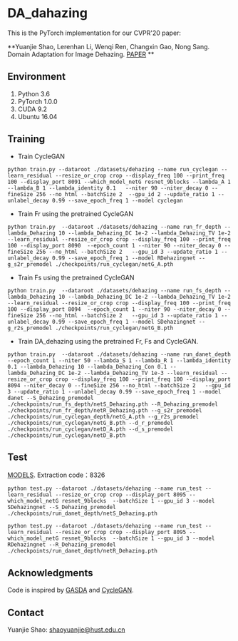 # DA_dahazing
This is the PyTorch implementation for our CVPR'20 paper:

**Yuanjie Shao, Lerenhan Li, Wenqi Ren, Changxin Gao, Nong Sang. Domain Adaptation for Image Dehazing. [PAPER](https://arxiv.org/pdf/2005.04668.pdf) **

## Environment
1. Python 3.6
2. PyTorch 1.0.0
3. CUDA 9.2
4. Ubuntu 16.04

## Training 
- Train CycleGAN 
```
python train.py --dataroot ./datasets/dehazing --name run_cyclegan --learn_residual --resize_or_crop crop --display_freq 100 --print_freq 100 --display_port 8091 --which_model_netG resnet_9blocks --lambda_A 1 --lambda_B 1 --lambda_identity 0.1   --niter 90 --niter_decay 0 --fineSize 256 --no_html --batchSize 2  --gpu_id 2 --update_ratio 1 --unlabel_decay 0.99 --save_epoch_freq 1 --model cyclegan
```

- Train Fr using the pretrained CycleGAN
```
python train.py  --dataroot ./datasets/dehazing --name run_fr_depth --lambda_Dehazing 10 --lambda_Dehazing_DC 1e-2 --lambda_Dehazing_TV 1e-2 --learn_residual --resize_or_crop crop --display_freq 100 --print_freq 100 --display_port 8090  --epoch_count 1 --niter 90 --niter_decay 0 --fineSize 256 --no_html --batchSize 2   --gpu_id 3 --update_ratio 1 --unlabel_decay 0.99 --save_epoch_freq 1 --model RDehazingnet --g_s2r_premodel ./checkpoints/run_cyclegan/netG_A.pth  
```

- Train Fs using the pretrained CycleGAN
```
python train.py  --dataroot ./datasets/dehazing --name run_fs_depth --lambda_Dehazing 10 --lambda_Dehazing_DC 1e-2 --lambda_Dehazing_TV 1e-2 --learn_residual --resize_or_crop crop --display_freq 100 --print_freq 100 --display_port 8094  --epoch_count 1 --niter 90 --niter_decay 0 --fineSize 256 --no_html --batchSize 2   --gpu_id 3 --update_ratio 1 --unlabel_decay 0.99 --save_epoch_freq 1 --model SDehazingnet --g_r2s_premodel ./checkpoints/run_cyclegan/netG_B.pth 
```

- Train DA_dehazing using the pretrained Fr, Fs and CycleGAN.
```
python train.py  --dataroot ./datasets/dehazing --name run_danet_depth --epoch_count 1 --niter 50 --lambda_S 1 --lambda_R 1 --lambda_identity 0.1 --lambda_Dehazing 10 --lambda_Dehazing_Con 0.1 --lambda_Dehazing_DC 1e-2 --lambda_Dehazing_TV 1e-3 --learn_residual --resize_or_crop crop --display_freq 100 --print_freq 100 --display_port 8094 --niter_decay 0 --fineSize 256 --no_html --batchSize 2   --gpu_id 3 --update_ratio 1 --unlabel_decay 0.99 --save_epoch_freq 1 --model danet --S_Dehazing_premodel ./checkpoints/run_fs_depth/netS_Dehazing.pth --R_Dehazing_premodel ./checkpoints/run_fr_depth/netR_Dehazing.pth --g_s2r_premodel ./checkpoints/run_cyclegan_depth/netG_A.pth --g_r2s_premodel ./checkpoints/run_cyclegan/netG_B.pth --d_r_premodel ./checkpoints/run_cyclegan/netD_A.pth --d_s_premodel ./checkpoints/run_cyclegan/netD_B.pth
```


## Test
[MODELS](https://pan.baidu.com/s/1AYswMVKk-rX0OkTS9pzNkg).
Extraction code：8326
```
python test.py --dataroot ./datasets/dehazing --name run_test --learn_residual --resize_or_crop crop --display_port 8095 --which_model_netG resnet_9blocks  --batchSize 1 --gpu_id 3 --model SDehazingnet --S_Dehazing_premodel ./checkpoints/run_danet_depth/netS_Dehazing.pth
```

```
python test.py --dataroot ./datasets/dehazing --name run_test --learn_residual --resize_or_crop crop --display_port 8095 --which_model_netG resnet_9blocks  --batchSize 1 --gpu_id 3 --model RDehazingnet --R_Dehazing_premodel ./checkpoints/run_danet_depth/netR_Dehazing.pth
```
 
## Acknowledgments
Code is inspired by [GASDA](https://github.com/sshan-zhao/GASDA) and [CycleGAN](https://github.com/junyanz/pytorch-CycleGAN-and-pix2pix).

## Contact
Yuanjie Shao: shaoyuanjie@hust.edu.cn
